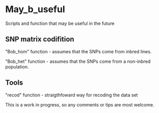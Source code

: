 # May_b_useful
Scripts and function that may be useful in the future

## SNP matrix codifition 
"Bob_hom" function - assumes that the SNPs come from inbred lines. 

"Bob_het" function - assumes that the SNPs come from a non-inbred population. 

## Tools
"recod" function - straigthfoward way for recoding the data set


This is a work in progress, so any comments or tips are most welcome. 


